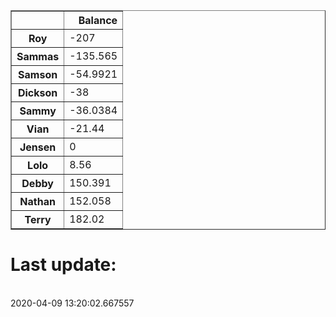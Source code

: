 <table border="1" class="dataframe">
  <thead>
    <tr style="text-align: right;">
      <th></th>
      <th>Balance</th>
    </tr>
  </thead>
  <tbody>
    <tr>
      <th>Roy</th>
      <td>-207</td>
    </tr>
    <tr>
      <th>Sammas</th>
      <td>-135.565</td>
    </tr>
    <tr>
      <th>Samson</th>
      <td>-54.9921</td>
    </tr>
    <tr>
      <th>Dickson</th>
      <td>-38</td>
    </tr>
    <tr>
      <th>Sammy</th>
      <td>-36.0384</td>
    </tr>
    <tr>
      <th>Vian</th>
      <td>-21.44</td>
    </tr>
    <tr>
      <th>Jensen</th>
      <td>0</td>
    </tr>
    <tr>
      <th>Lolo</th>
      <td>8.56</td>
    </tr>
    <tr>
      <th>Debby</th>
      <td>150.391</td>
    </tr>
    <tr>
      <th>Nathan</th>
      <td>152.058</td>
    </tr>
    <tr>
      <th>Terry</th>
      <td>182.02</td>
    </tr>
  </tbody>
</table><H1>Last update:</h1><br>2020-04-09 13:20:02.667557